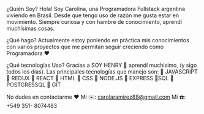 

¿Quién Soy?
Hola! Soy Carolina, una Programadora Fullstack argentina viviendo en Brasil. 
Desde que tengo uso de razón me gusta estar en movimiento. Siempre curiosa y con hambre de conocimiento, aprendí muchísimas cosas.

¿Qué hago?
Actualmente estoy poniendo en práctica mis conocimientos con varios proyectos que me permitan seguir creciendo como Programadora ❤️

¿Qué tecnologías Uso?
Gracias a SOY HENRY 💛 aprendí muchisimo, (y sigo todos los días). Las principales tecnologías que manejo son:
🚀 JAVASCRIPT
🚀 REDUX 
🚀 REACT 
🚀 HTML 
🚀 CSS 
🚀 NODE.JS 
🚀 EXPRESS 
🚀SQL 
🚀 POSTGRESSQL 
🚀 GIT 

No dudes en contactarme ❤️
Mi ✉️: carolaramirez88@gmail.com
Mi ☎️: +549 351- 8074483
